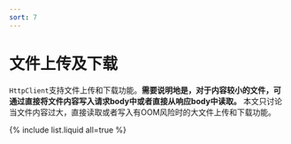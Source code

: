 ```yaml
---
sort: 7
---
```


# 文件上传及下载

`HttpClient`支持文件上传和下载功能。**需要说明地是，对于内容较小的文件，可通过直接将文件内容写入请求body中或者直接从响应body中读取。** 本文只讨论当文件内容过大，直接读取或者写入有OOM风险时的大文件上传和下载功能。

{% include list.liquid all=true %}